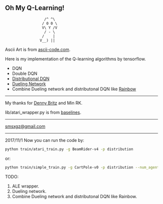 Oh My Q-Learning!
----
                      /^ ^\
                     / 0 0 \
                     V\ Y /V
                      / - \
                     /    |
                    V__) ||

Ascii Art is from [ascii-code.com](https://www.ascii-code.com/ascii-art/animals/dogs.php).


Here is my implementation of the Q-learning algorithms by tensorflow.
* DQN
* Double DQN
* [Distributional DQN](https://arxiv.org/abs/1707.06887)
* [Dueling Network](https://arxiv.org/pdf/1511.06581)
* Combine Dueling network and distributonal DQN like [Rainbow](https://arxiv.org/pdf/1710.02298)

----
My thanks for [Denny Britz](https://github.com/dennybritz/reinforcement-learning) and Min RK.

lib/atari_wrapper.py is from [baselines](https://github.com/openai/baselines/blob/master/baselines/common/atari_wrappers.py).

----
smsxgz@gmail.com

----
2017/11/1
Now you can run the code by:
```bash
python train/atari_train.py -g BeamRider-v4 -p distribution
```
or:
```bash
python train/simple_train.py -g CartPole-v0 -p distribution --num_agent 1 --num_worker 1
```

TODO:
1. ALE wrapper.
2. Dueling network.
3. Combine Dueling network and distributonal DQN like Rainbow.
